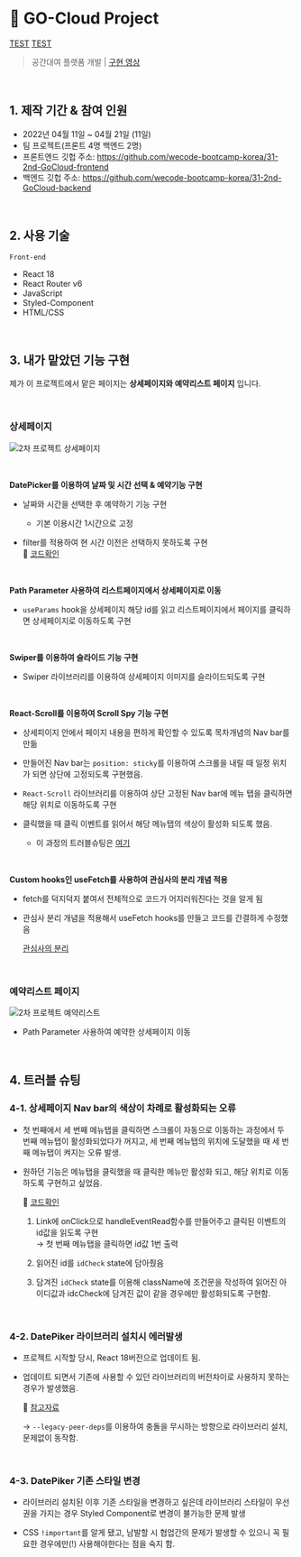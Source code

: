 # :pushpin: GO-Cloud Project
[TEST](#4-트러블-슈팅)
[TEST](41-상세페이지-Nav-bar의-색상이-차례로-활성화되는-오류)
> 공간대여 플랫폼 개발 | [구현 영상](https://youtu.be/LltdW7TfhcU)

</br>

## 1. 제작 기간 & 참여 인원

- 2022년 04월 11일 ~ 04월 21일 (11일)
- 팀 프로젝트(프론트 4명 백엔드 2명)
- 프론트엔드 깃헙 주소: https://github.com/wecode-bootcamp-korea/31-2nd-GoCloud-frontend
- 백엔드 깃헙 주소: https://github.com/wecode-bootcamp-korea/31-2nd-GoCloud-backend

</br>

## 2. 사용 기술

`Front-end`

- React 18
- React Router v6
- JavaScript
- Styled-Component
- HTML/CSS

</br>

## 3. 내가 맡았던 기능 구현

제가 이 프로젝트에서 맡은 페이지는 **상세페이지와 예약리스트 페이지** 입니다.

<br>

### 상세페이지

![2차 프로젝트 상세페이지](https://user-images.githubusercontent.com/80018243/165205667-1476b2f3-8dcb-4d3f-af88-944dce48f7cd.gif)

<br>

**DatePicker를 이용하여 날짜 및 시간 선택 & 예약기능 구현**

- 날짜와 시간을 선택한 후 예약하기 기능 구현

  - 기본 이용시간 1시간으로 고정

- filter를 적용하여 현 시간 이전은 선택하지 못하도록 구현  
  :pushpin: [코드확인](https://github.com/Geuni620/31-2nd-GoCloud-frontend/blob/b67968227a897be2230613600e2271ef5cdf2e75/src/pages/Detail/Picker.js#L7)

<br>

**Path Parameter 사용하여 리스트페이지에서 상세페이지로 이동**

- `useParams` hook을 상세페이지 해당 id를 읽고 리스트페이지에서 페이지를 클릭하면 상세페이지로 이동하도록 구현

<br>

**Swiper를 이용하여 슬라이드 기능 구현**

- Swiper 라이브러리를 이용하여 상세페이지 이미지를 슬라이드되도록 구현

<br>

**React-Scroll를 이용하여 Scroll Spy 기능 구현**

- 상세피이지 안에서 페이지 내용을 편하게 확인할 수 있도록 목차개념의 Nav bar를 만듦

- 만들어진 Nav bar는 `position: sticky`를 이용하여 스크롤을 내릴 때 일정 위치가 되면 상단에 고정되도록 구현했음.
- `React-Scroll` 라이브러리를 이용하여 상단 고정된 Nav bar에 메뉴 탭을 클릭하면 해당 위치로 이동하도록 구현
- 클릭했을 때 클릭 이벤트를 읽어서 해당 메뉴탭의 색상이 활성화 되도록 했음.

  - 이 과정의 트러블슈팅은 [여기](#4.-트러블-슈팅)

<br>

**Custom hooks인 useFetch를 사용하여 관심사의 분리 개념 적용**

- fetch를 덕지덕지 붙여서 전체적으로 코드가 어지러워진다는 것을 알게 됨
- 관심사 분리 개념을 적용해서 useFetch hooks를 만들고 코드를 간결하게 수정했음

  [관심사의 분리](https://kaki104.tistory.com/725)

<br>

### 예약리스트 페이지

![2차 프로젝트 예약리스트](https://user-images.githubusercontent.com/80018243/165205894-a91cdc38-d2b9-457c-b165-c3adb0ca411e.gif)

- Path Parameter 사용하여 예약한 상세페이지 이동

<br>

## 4. 트러블 슈팅

### 4-1. 상세페이지 Nav bar의 색상이 차례로 활성화되는 오류

- 첫 번째에서 세 번째 메뉴탭을 클릭하면 스크롤이 자동으로 이동하는 과정에서 두 번째 메뉴탭이 활성화되었다가 꺼지고, 세 번째 메뉴탭의 위치에 도달했을 때 세 번째 메뉴탭이 켜지는 오류 발생.
- 원하던 기능은 메뉴탭을 클릭했을 때 클릭한 메뉴만 활성화 되고, 해당 위치로 이동하도록 구현하고 싶었음.

  :pushpin: [코드확인](https://github.com/Geuni620/31-2nd-GoCloud-frontend/blob/b67968227a897be2230613600e2271ef5cdf2e75/src/pages/Detail/MainNav.js#L14)

  1. Link에 onClick으로 handleEventRead함수를 만들어주고 클릭된 이벤트의 id값을 읽도록 구현  
     → 첫 번째 메뉴탭을 클릭하면 id값 1번 출력

  2. 읽어진 id를 `idCheck` state에 담아줬음
  3. 담겨진 `idCheck` state를 이용해 className에 조건문을 작성하여 읽어진 아이디값과 idcCheck에 담겨진 값이 같을 경우에만 활성화되도록 구현함.

<br>

### 4-2. DatePiker 라이브러리 설치시 에러발생

- 프로젝트 시작할 당시, React 18버전으로 업데이트 됨.
- 업데이트 되면서 기존에 사용할 수 있던 라이브러리의 버전차이로 사용하지 못하는 경우가 발생했음.

  :pushpin: [참고자료](https://velog.io/@yonyas/Fix-the-upstream-dependency-conflict-installing-NPM-packages-%EC%97%90%EB%9F%AC-%ED%95%B4%EA%B2%B0%EA%B8%B0)

  → `--legacy-peer-deps`를 이용하여 충돌을 무시하는 방향으로 라이브러리 설치, 문제없이 동작함.

<br>

### 4-3. DatePiker 기존 스타일 변경

- 라이브러리 설치된 이후 기존 스타일을 변경하고 싶은데 라이브러리 스타일이 우선권을 가지는 경우 Styled Component로 변경이 불가능한 문제 발생

- CSS `!important`를 알게 됐고, 남발할 시 협업간의 문제가 발생할 수 있으니 꼭 필요한 경우에만(!) 사용해야한다는 점을 숙지 함.
